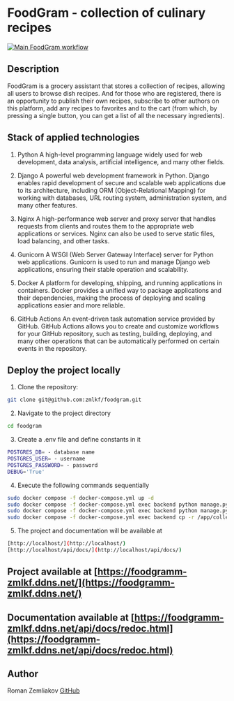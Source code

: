# FoodGram - collection of culinary recipes
[![Main FoodGram workflow](https://github.com/zmlkf/foodgram-project-react/actions/workflows/main.yml/badge.svg?branch=master)](https://github.com/zmlkf/foodgram-project-react/actions/workflows/main.yml)

## Description
FoodGram is a grocery assistant that stores a collection of recipes, allowing all users to browse dish recipes. And for those who are registered, there is an opportunity to publish their own recipes, subscribe to other authors on this platform, add any recipes to favorites and to the cart (from which, by pressing a single button, you can get a list of all the necessary ingredients).

## Stack of applied technologies
1. Python
A high-level programming language widely used for web development, data analysis, artificial intelligence, and many other fields.

2. Django
A powerful web development framework in Python. Django enables rapid development of secure and scalable web applications due to its architecture, including ORM (Object-Relational Mapping) for working with databases, URL routing system, administration system, and many other features.

3. Nginx
A high-performance web server and proxy server that handles requests from clients and routes them to the appropriate web applications or services. Nginx can also be used to serve static files, load balancing, and other tasks.

4. Gunicorn
A WSGI (Web Server Gateway Interface) server for Python web applications. Gunicorn is used to run and manage Django web applications, ensuring their stable operation and scalability.

5. Docker
A platform for developing, shipping, and running applications in containers. Docker provides a unified way to package applications and their dependencies, making the process of deploying and scaling applications easier and more reliable.

6. GitHub Actions
An event-driven task automation service provided by GitHub. GitHub Actions allows you to create and customize workflows for your GitHub repository, such as testing, building, deploying, and many other operations that can be automatically performed on certain events in the repository.

## Deploy the project locally
1. Clone the repository:

```bash
git clone git@github.com:zmlkf/foodgram.git
```
2. Navigate to the project directory
```bash
cd foodgram
```
3. Create a .env file and define constants in it
```bash
POSTGRES_DB= - database name
POSTGRES_USER= - username
POSTGRES_PASSWORD= - password
DEBUG='True'
```
4. Execute the following commands sequentially
```bash
sudo docker compose -f docker-compose.yml up -d
sudo docker compose -f docker-compose.yml exec backend python manage.py migrate
sudo docker compose -f docker-compose.yml exec backend python manage.py collectstatic
sudo docker compose -f docker-compose.yml exec backend cp -r /app/collected_static/. /static/static/
```
5. The project and documentation will be available at
```bash
[http://localhost/](http://localhost/)
[http://localhost/api/docs/](http://localhost/api/docs/)
```

## Project available at [https://foodgramm-zmlkf.ddns.net/](https://foodgramm-zmlkf.ddns.net/)

## Documentation available at [https://foodgramm-zmlkf.ddns.net/api/docs/redoc.html](https://foodgramm-zmlkf.ddns.net/api/docs/redoc.html)

## Author
Roman Zemliakov [GitHub](https://github.com/zmlkf)
